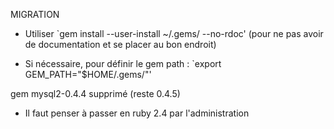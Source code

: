 MIGRATION

* Utiliser `gem install --user-install ~/.gems/ <gem> --no-rdoc'
  (pour ne pas avoir de documentation et se placer au bon endroit)

* Si nécessaire, pour définir le gem path : `export GEM_PATH="$HOME/.gems/"'


gem mysql2-0.4.4 supprimé (reste 0.4.5)

* Il faut penser à passer en ruby 2.4 par l'administration